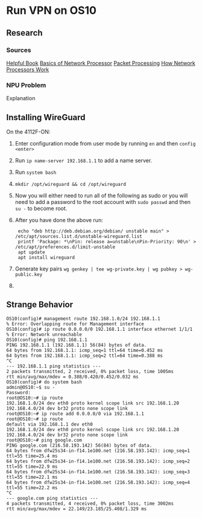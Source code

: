 # Run VPN on OS10

## Research 

### Sources

[Helpful Book](http://www.cse.bgu.ac.il/npbook/)
[Basics of Network Processor](https://www.embedded.com/the-basics-of-network-processors/)
[Packet Processing](https://en.wikipedia.org/wiki/Packet_processing)
[How Network Processors Work](https://barrgroup.com/embedded-systems/how-to/network-processors)

### NPU Problem

Explanation

## Installing WireGuard

On the 4112F-ON:

1. Enter configuration mode from user mode by running `en` and then `config <enter>`
2. Run `ip name-server 192.168.1.1` to add a name server.
3. Run `system bash`
4. `mkdir /opt/wireguard && cd /opt/wireguard`
5. Now you will either need to run all of the following as sudo or you will need to add a password to the root account with `sudo passwd` and then `su -` to become root.
6. After you have done the above run:

        echo "deb http://deb.debian.org/debian/ unstable main" > /etc/apt/sources.list.d/unstable-wireguard.list
        printf 'Package: *\nPin: release a=unstable\nPin-Priority: 90\n' > /etc/apt/preferences.d/limit-unstable
        apt update
        apt install wireguard

7. Generate key pairs `wg genkey | tee wg-private.key | wg pubkey > wg-public.key`
8. 

## Strange Behavior

    OS10(config)# management route 192.168.1.0/24 192.168.1.1
    % Error: Overlapping route for Management interface
    OS10(config)# ip route 0.0.0.0/0 192.168.1.1 interface ethernet 1/1/1
    % Error: Network unreachable
    OS10(config)# ping 192.168.1.1
    PING 192.168.1.1 (192.168.1.1) 56(84) bytes of data.
    64 bytes from 192.168.1.1: icmp_seq=1 ttl=64 time=0.452 ms
    64 bytes from 192.168.1.1: icmp_seq=2 ttl=64 time=0.388 ms
    ^C
    --- 192.168.1.1 ping statistics ---
    2 packets transmitted, 2 received, 0% packet loss, time 1005ms
    rtt min/avg/max/mdev = 0.388/0.420/0.452/0.032 ms
    OS10(config)# do system bash
    admin@OS10:~$ su -
    Password:
    root@OS10:~# ip route
    192.168.1.0/24 dev eth0 proto kernel scope link src 192.168.1.20
    192.168.4.0/24 dev br32 proto none scope link
    root@OS10:~# ip route add 0.0.0.0/0 via 192.168.1.1
    root@OS10:~# ip route
    default via 192.168.1.1 dev eth0
    192.168.1.0/24 dev eth0 proto kernel scope link src 192.168.1.20
    192.168.4.0/24 dev br32 proto none scope link
    root@OS10:~# ping google.com
    PING google.com (216.58.193.142) 56(84) bytes of data.
    64 bytes from dfw25s34-in-f14.1e100.net (216.58.193.142): icmp_seq=1 ttl=55 time=25.4 ms
    64 bytes from dfw25s34-in-f14.1e100.net (216.58.193.142): icmp_seq=2 ttl=55 time=22.9 ms
    64 bytes from dfw25s34-in-f14.1e100.net (216.58.193.142): icmp_seq=3 ttl=55 time=22.1 ms
    64 bytes from dfw25s34-in-f14.1e100.net (216.58.193.142): icmp_seq=4 ttl=55 time=22.2 ms
    ^C
    --- google.com ping statistics ---
    4 packets transmitted, 4 received, 0% packet loss, time 3002ms
    rtt min/avg/max/mdev = 22.149/23.185/25.408/1.329 ms
